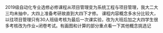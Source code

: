 2019级自动化专业选修必修课程从项目管理变为系统工程与项目管理，我大二大三均未抽中，大四上准备考研故直到大四下才修。
课程内容概念多水分比较大，以往项目管理只有30人班级考核为最后一次课实验，改为大班后加之大四学生很多考核改为作业+闭卷考试。有画图和计算的部分重点看一下其他概念挑选记
